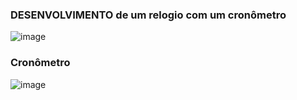 ### DESENVOLVIMENTO  de um relogio com um cronômetro
![image](https://github.com/user-attachments/assets/04ce2e42-d796-4711-b68c-2d2a0e650187)


### Cronômetro
![image](https://github.com/user-attachments/assets/b73447fc-8bec-46af-8272-f6039583870c)
 
